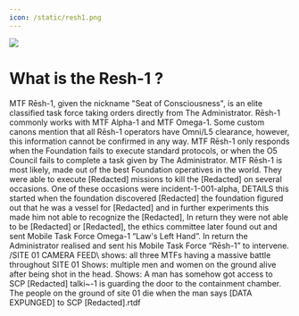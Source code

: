```yaml
---
icon: /static/resh1.png
---
```


![](https://cdn.discordapp.com/attachments/1114771264133939230/1125321759420334111/IMG_0565.gif)

# What is the Resh-1 ?

MTF Rēsh-1, given the nickname "Seat of Consciousness", is an elite classified task force taking orders directly from The Administrator. Rēsh-1 commonly works with MTF Alpha-1 and MTF Omega-1. Some custom canons mention that all Rēsh-1 operators have Omni/L5 clearance, however, this information cannot be confirmed in any way. MTF Rēsh-1 only responds when the Foundation fails to execute standard protocols, or when the O5 Council fails to complete a task given by The Administrator. MTF Rēsh-1 is most likely, made out of the best Foundation operatives in the world. They were able to execute [Redacted] missions to kill the [Redacted] on several occasions. One of these occasions were incident-1-001-alpha, DETAILS this started when the foundation discovered [Redacted] the foundation figured out that he was a vessel for [Redacted] and in further experiments this made him not able to recognize the [Redacted], In return they were not able to be [Redacted] or [Redacted], the ethics committee later found out and sent Mobile Task Force Omega-1 “Law's Left Hand”. In return the Administrator realised and sent his Mobile Task Force “Rēsh-1” to intervene. /SITE 01 CAMERA FEED\ shows: all three MTFs having a massive battle throughout SITE 01 Shows: multiple men and women on the ground alive after being shot in the head. Shows: A man has somehow got access to SCP [Redacted] talki~-1 is guarding the door to the containment chamber. The people on the ground of site 01 die when the man says [DATA EXPUNGED] to SCP [Redacted].rtdf
